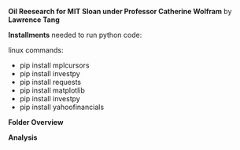 **Oil Reesearch for MIT Sloan under Professor Catherine Wolfram** by **Lawrence Tang**

**Installments** needed to run python code:

linux commands:
- pip install mplcursors
- pip install investpy
- pip install requests
- pip install matplotlib
- pip install investpy
- pip install yahoofinancials

**Folder Overview**

**Analysis**


